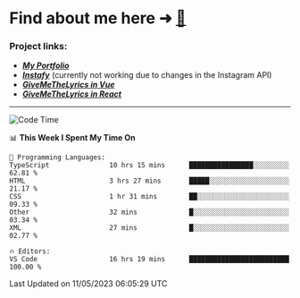 # Find about me here ➜ [🧑](https://pauabella.dev)

### Project links:
- ***[My Portfolio](https://pauabella.dev)***
- ***[Instafy](https://instafy.me)*** (currently not working due to changes in the Instagram API)
- ***[GiveMeTheLyrics in Vue](https://lyrics.pauabella.dev)***
- ***[GiveMeTheLyrics in React](https://pauabella.dev/GiveMeTheLyrics)***

---
<!--START_SECTION:waka-->
![Code Time](http://img.shields.io/badge/Code%20Time-2%2C149%20hrs%2013%20mins-blue)

📊 **This Week I Spent My Time On** 

```text
💬 Programming Languages: 
TypeScript               10 hrs 15 mins      ████████████████░░░░░░░░░   62.81 % 
HTML                     3 hrs 27 mins       █████░░░░░░░░░░░░░░░░░░░░   21.17 % 
CSS                      1 hr 31 mins        ██░░░░░░░░░░░░░░░░░░░░░░░   09.33 % 
Other                    32 mins             █░░░░░░░░░░░░░░░░░░░░░░░░   03.34 % 
XML                      27 mins             █░░░░░░░░░░░░░░░░░░░░░░░░   02.77 % 

🔥 Editors: 
VS Code                  16 hrs 19 mins      █████████████████████████   100.00 % 
```


 Last Updated on 11/05/2023 06:05:29 UTC
<!--END_SECTION:waka-->
